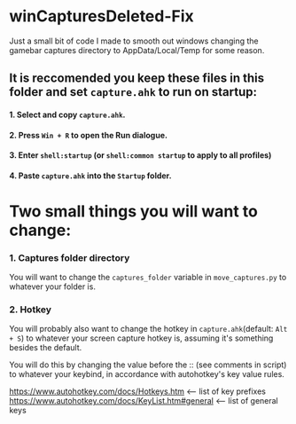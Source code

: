 # winCapturesDeleted-Fix
Just a small bit of code I made to smooth out windows changing the gamebar captures directory to AppData/Local/Temp for some reason.

## It is reccomended you keep these files in this folder and set `capture.ahk` to run on startup:
#### 1. Select and copy `capture.ahk`.
#### 2. Press `Win + R` to open the Run dialogue.
#### 3. Enter `shell:startup` (or `shell:common startup` to apply to all profiles)
#### 4. Paste `capture.ahk` into the `Startup` folder.

# Two small things you will want to change:
### 1. Captures folder directory
You will want to change the `captures_folder` variable in `move_captures.py` to whatever your folder is.

### 2. Hotkey
You will probably also want to change the hotkey in `capture.ahk`(default: `Alt + S`) to whatever your screen capture hotkey is, assuming it's something besides the default.

You will do this by changing the value before the :: (see comments in script) to whatever your keybind, in accordance with autohotkey's key value rules. 

https://www.autohotkey.com/docs/Hotkeys.htm          <-- list of key prefixes
https://www.autohotkey.com/docs/KeyList.htm#general  <-- list of general keys

